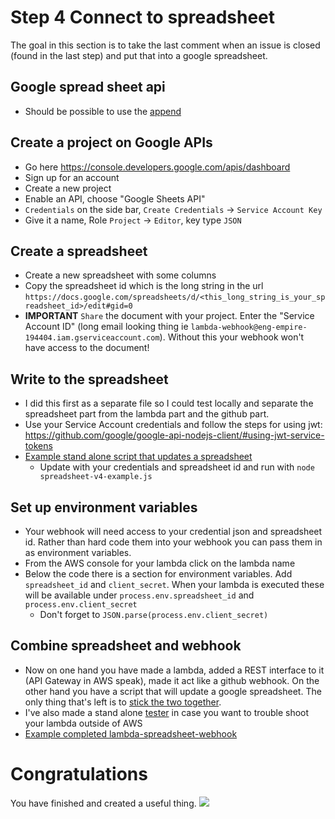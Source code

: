 Step 4 Connect to spreadsheet
==============================

The goal in this section is to take the last comment when an issue is closed (found in the last step) and put that into a google spreadsheet.

## Google spread sheet api
- Should be possible to use the [append](https://developers.google.com/sheets/api/reference/rest/v4/spreadsheets.values/append)


## Create a project on Google APIs
- Go here https://console.developers.google.com/apis/dashboard
- Sign up for an account
- Create a new project
- Enable an API, choose "Google Sheets API"
- `Credentials` on the side bar, `Create Credentials` -> `Service Account Key`
- Give it a name, Role `Project` -> `Editor`, key type `JSON`

## Create a spreadsheet
- Create a new spreadsheet with some columns
- Copy the spreadsheet id which is the long string in the url `https://docs.google.com/spreadsheets/d/<this_long_string_is_your_spreadsheet_id>/edit#gid=0`
- **IMPORTANT** `Share` the document with your project.  Enter the "Service Account ID" (long email looking thing ie `lambda-webhook@eng-empire-194404.iam.gserviceaccount.com`).  Without this your webhook won't have access to the document!

## Write to the spreadsheet
- I did this first as a separate file so I could test locally and separate the spreadsheet part from the lambda part and the github part.
- Use your Service Account credentials and follow the steps for using jwt: https://github.com/google/google-api-nodejs-client/#using-jwt-service-tokens
- [Example stand alone script that updates a spreadsheet](spreadsheet-webhook-lambda/spreadsheet-v4-example.js)
  - Update with your credentials and spreadsheet id and run with `node spreadsheet-v4-example.js`

## Set up environment variables
- Your webhook will need access to your credential json and spreadsheet id.  Rather than hard code them into your webhook you can pass them in as environment variables.
- From the AWS console for your lambda click on the lambda name
- Below the code there is a section for environment variables. Add `spreadsheet_id` and `client_secret`.  When your lambda is executed these will be available under `process.env.spreadsheet_id` and `process.env.client_secret`
  - Don't forget to `JSON.parse(process.env.client_secret)`

## Combine spreadsheet and webhook
- Now on one hand you have made a lambda, added a REST interface to it (API Gateway in AWS speak), made it act like a github webhook.  On the other hand you have a script that will update a google spreadsheet.  The only thing that's left is to [stick the two together](https://res.cloudinary.com/cmgverticals/image/upload/f_auto,q_80/h_221,w_400/v1486346797/Stuck_lwni0h.gif).
- I've also made a stand alone [tester](spreadsheet-webhook-lambda/test-index.js) in case you want to trouble shoot your lambda outside of AWS
- [Example completed lambda-spreadsheet-webhook](spreadsheet-webhook-lambda/index.js)


# Congratulations
You have finished and created a useful thing.
![](https://i.imgflip.com/24gqed.jpg)
